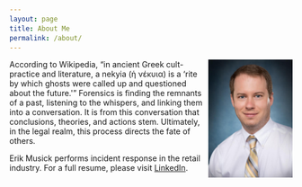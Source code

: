 ```yaml
---
layout: page
title: About Me
permalink: /about/
---
```


<img src="/resources/erik.jpg" style="float:right;width:150px">

According to Wikipedia, “in ancient Greek cult-practice and literature, a nekyia (ἡ νέκυια) is a ‘rite by which ghosts were called up and questioned about the future.'” Forensics is finding the remnants of a past, listening to the whispers, and linking them into a conversation. It is from this conversation that conclusions, theories, and actions stem. Ultimately, in the legal realm, this process directs the fate of others.

Erik Musick performs incident response in the retail industry. For a full resume, please visit [LinkedIn](https://www.linkedin.com/in/emusick).
